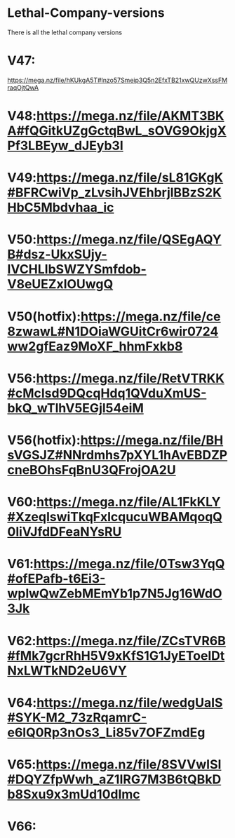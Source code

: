 # Lethal-Company-versions
There is all the lethal company versions


# V47:
https://mega.nz/file/hKUkgA5T#lnzo57Smeip3Q5n2EfxTB21xwQUzwXssFMraqOjtQwA
# V48:https://mega.nz/file/AKMT3BKA#fQGitkUZgGctqBwL_sOVG9OkjgXPf3LBEyw_dJEyb3I
# V49:https://mega.nz/file/sL81GKgK#BFRCwiVp_zLvsihJVEhbrjlBBzS2KHbC5Mbdvhaa_ic
# V50:https://mega.nz/file/QSEgAQYB#dsz-UkxSUjy-IVCHLIbSWZYSmfdob-V8eUEZxIOUwgQ
# V50(hotfix):https://mega.nz/file/ce8zwawL#N1DOiaWGUitCr6wir0724ww2gfEaz9MoXF_hhmFxkb8
# V56:https://mega.nz/file/RetVTRKK#cMcIsd9DQcqHdq1QVduXmUS-bkQ_wTlhV5EGjl54eiM
# V56(hotfix):https://mega.nz/file/BHsVGSJZ#NNrdmhs7pXYL1hAvEBDZPcneBOhsFqBnU3QFrojOA2U
# V60:https://mega.nz/file/AL1FkKLY#XzeqIswiTkqFxlcqucuWBAMqoqQ0liVJfdDFeaNYsRU
# V61:https://mega.nz/file/0Tsw3YqQ#ofEPafb-t6Ei3-wplwQwZebMEmYb1p7N5Jg16WdO3Jk
# V62:https://mega.nz/file/ZCsTVR6B#fMk7gcrRhH5V9xKfS1G1JyEToelDtNxLWTkND2eU6VY
# V64:https://mega.nz/file/wedgUaIS#SYK-M2_73zRqamrC-e6lQ0Rp3nOs3_Li85v7OFZmdEg
# V65:https://mega.nz/file/8SVVwISI#DQYZfpWwh_aZ1IRG7M3B6tQBkDb8Sxu9x3mUd10dImc
# V66:
